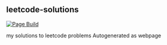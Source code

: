 ## leetcode-solutions

[![Page Build](https://github.com/prakashsellathurai/leetcode-solutions/actions/workflows/deploy.yml/badge.svg)](https://github.com/prakashsellathurai/leetcode-solutions/actions/workflows/deploy.yml)

my solutions to leetcode problems Autogenerated as webpage
